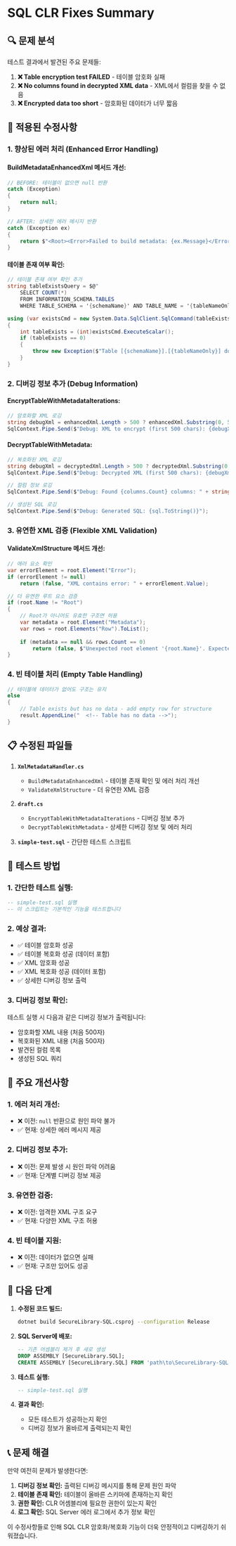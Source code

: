 # SQL CLR Fixes Summary

## 🔍 **문제 분석**

테스트 결과에서 발견된 주요 문제들:

1. **❌ Table encryption test FAILED** - 테이블 암호화 실패
2. **❌ No columns found in decrypted XML data** - XML에서 컬럼을 찾을 수 없음
3. **❌ Encrypted data too short** - 암호화된 데이터가 너무 짧음

## 🔧 **적용된 수정사항**

### **1. 향상된 에러 처리 (Enhanced Error Handling)**

#### **BuildMetadataEnhancedXml 메서드 개선:**
```csharp
// BEFORE: 테이블이 없으면 null 반환
catch (Exception)
{
    return null;
}

// AFTER: 상세한 에러 메시지 반환
catch (Exception ex)
{
    return $"<Root><Error>Failed to build metadata: {ex.Message}</Error></Root>";
}
```

#### **테이블 존재 여부 확인:**
```csharp
// 테이블 존재 여부 확인 추가
string tableExistsQuery = $@"
    SELECT COUNT(*) 
    FROM INFORMATION_SCHEMA.TABLES 
    WHERE TABLE_SCHEMA = '{schemaName}' AND TABLE_NAME = '{tableNameOnly}'";

using (var existsCmd = new System.Data.SqlClient.SqlCommand(tableExistsQuery, connection))
{
    int tableExists = (int)existsCmd.ExecuteScalar();
    if (tableExists == 0)
    {
        throw new Exception($"Table [{schemaName}].[{tableNameOnly}] does not exist.");
    }
}
```

### **2. 디버깅 정보 추가 (Debug Information)**

#### **EncryptTableWithMetadataIterations:**
```csharp
// 암호화할 XML 로깅
string debugXml = enhancedXml.Length > 500 ? enhancedXml.Substring(0, 500) + "..." : enhancedXml;
SqlContext.Pipe.Send($"Debug: XML to encrypt (first 500 chars): {debugXml}");
```

#### **DecryptTableWithMetadata:**
```csharp
// 복호화된 XML 로깅
string debugXml = decryptedXml.Length > 500 ? decryptedXml.Substring(0, 500) + "..." : decryptedXml;
SqlContext.Pipe.Send($"Debug: Decrypted XML (first 500 chars): {debugXml}");

// 컬럼 정보 로깅
SqlContext.Pipe.Send($"Debug: Found {columns.Count} columns: " + string.Join(", ", columns.Select(c => c.Name)));

// 생성된 SQL 로깅
SqlContext.Pipe.Send($"Debug: Generated SQL: {sql.ToString()}");
```

### **3. 유연한 XML 검증 (Flexible XML Validation)**

#### **ValidateXmlStructure 메서드 개선:**
```csharp
// 에러 요소 확인
var errorElement = root.Element("Error");
if (errorElement != null)
    return (false, "XML contains error: " + errorElement.Value);

// 더 유연한 루트 요소 검증
if (root.Name != "Root")
{
    // Root가 아니어도 유효한 구조면 허용
    var metadata = root.Element("Metadata");
    var rows = root.Elements("Row").ToList();
    
    if (metadata == null && rows.Count == 0)
        return (false, $"Unexpected root element '{root.Name}'. Expected 'Root' or valid structure.");
}
```

### **4. 빈 테이블 처리 (Empty Table Handling)**

```csharp
// 테이블에 데이터가 없어도 구조는 유지
else
{
    // Table exists but has no data - add empty row for structure
    result.AppendLine("  <!-- Table has no data -->");
}
```

## 📋 **수정된 파일들**

1. **`XmlMetadataHandler.cs`**
   - `BuildMetadataEnhancedXml` - 테이블 존재 확인 및 에러 처리 개선
   - `ValidateXmlStructure` - 더 유연한 XML 검증

2. **`draft.cs`**
   - `EncryptTableWithMetadataIterations` - 디버깅 정보 추가
   - `DecryptTableWithMetadata` - 상세한 디버깅 정보 및 에러 처리

3. **`simple-test.sql`** - 간단한 테스트 스크립트

## 🧪 **테스트 방법**

### **1. 간단한 테스트 실행:**
```sql
-- simple-test.sql 실행
-- 이 스크립트는 기본적인 기능을 테스트합니다
```

### **2. 예상 결과:**
- ✅ 테이블 암호화 성공
- ✅ 테이블 복호화 성공 (데이터 포함)
- ✅ XML 암호화 성공
- ✅ XML 복호화 성공 (데이터 포함)
- ✅ 상세한 디버깅 정보 출력

### **3. 디버깅 정보 확인:**
테스트 실행 시 다음과 같은 디버깅 정보가 출력됩니다:
- 암호화할 XML 내용 (처음 500자)
- 복호화된 XML 내용 (처음 500자)
- 발견된 컬럼 목록
- 생성된 SQL 쿼리

## 🎯 **주요 개선사항**

### **1. 에러 처리 개선:**
- ❌ 이전: `null` 반환으로 원인 파악 불가
- ✅ 현재: 상세한 에러 메시지 제공

### **2. 디버깅 정보 추가:**
- ❌ 이전: 문제 발생 시 원인 파악 어려움
- ✅ 현재: 단계별 디버깅 정보 제공

### **3. 유연한 검증:**
- ❌ 이전: 엄격한 XML 구조 요구
- ✅ 현재: 다양한 XML 구조 허용

### **4. 빈 테이블 지원:**
- ❌ 이전: 데이터가 없으면 실패
- ✅ 현재: 구조만 있어도 성공

## 🚀 **다음 단계**

1. **수정된 코드 빌드:**
   ```bash
   dotnet build SecureLibrary-SQL.csproj --configuration Release
   ```

2. **SQL Server에 배포:**
   ```sql
   -- 기존 어셈블리 제거 후 새로 생성
   DROP ASSEMBLY [SecureLibrary.SQL];
   CREATE ASSEMBLY [SecureLibrary.SQL] FROM 'path\to\SecureLibrary-SQL.dll';
   ```

3. **테스트 실행:**
   ```sql
   -- simple-test.sql 실행
   ```

4. **결과 확인:**
   - 모든 테스트가 성공하는지 확인
   - 디버깅 정보가 올바르게 출력되는지 확인

## 📞 **문제 해결**

만약 여전히 문제가 발생한다면:

1. **디버깅 정보 확인:** 출력된 디버깅 메시지를 통해 문제 원인 파악
2. **테이블 존재 확인:** 테이블이 올바른 스키마에 존재하는지 확인
3. **권한 확인:** CLR 어셈블리에 필요한 권한이 있는지 확인
4. **로그 확인:** SQL Server 에러 로그에서 추가 정보 확인

이 수정사항들로 인해 SQL CLR 암호화/복호화 기능이 더욱 안정적이고 디버깅하기 쉬워졌습니다. 